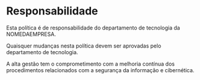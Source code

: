 # Responsabilidade

Esta política é de responsabilidade do departamento de tecnologia da NOMEDAEMPRESA.

Quaisquer mudanças nesta política devem ser aprovadas pelo departamento de tecnologia.

A alta gestão tem o comprometimento com a melhoria contínua dos procedimentos relacionados com a segurança da informação e cibernética.